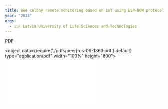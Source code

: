 ```yaml
---
title: Bee colony remote monitoring based on IoT using ESP-NOW protocol
year: "2023"
orgs:
  - 🇱🇻 Latvia University of Life Sciences and Technologies
---
```

[PDF](pdfs/peerj-cs-09-1363.pdf)

<object data={require('./pdfs/peerj-cs-09-1363.pdf').default} type="application/pdf" width="100%" height="800"></object>
![](pdfs/peerj-cs-09-1363.pdf)